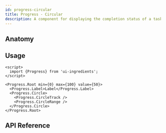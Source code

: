 ```yaml
---
id: progress-circular
title: Progress - Circular
description: A component for displaying the completion status of a task or process.
---
```


<demo>

## Anatomy

<anatomy>

## Usage

```svelte
<script>
  import {Progress} from 'ui-ingredients';
</script>

<Progress.Root min={0} max={100} value={50}>
  <Progress.Label>Label</Progress.Label>
  <Progress.Circle>
    <Progress.CircleTrack />
    <Progress.CircleRange />
  </Progress.Circle>
</Progress.Root>
```

## API Reference

<api>
